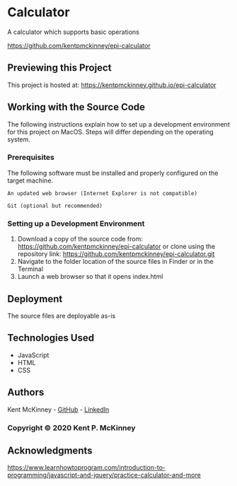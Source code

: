 <!-- Category: Epicodus;HTML/CSS/JS -->
<!-- Portfolio: Yes -->

# Calculator

A calculator which supports basic operations

https://github.com/kentpmckinney/epi-calculator

## Previewing this Project

This project is hosted at: https://kentpmckinney.github.io/epi-calculator

## Working with the Source Code

The following instructions explain how to set up a development environment for this project on MacOS. Steps will differ depending on the operating system.

### Prerequisites

The following software must be installed and properly configured on the target machine. 

```
An updated web browser (Internet Explorer is not compatible)
```
```
Git (optional but recommended)
```

### Setting up a Development Environment

1. Download a copy of the source code from: https://github.com/kentpmckinney/epi-calculator
   or clone using the repository link: https://github.com/kentpmckinney/epi-calculator.git
2. Navigate to the folder location of the source files in Finder or in the Terminal
3. Launch a web browser so that it opens index.html

## Deployment

The source files are deployable as-is

## Technologies Used

* JavaScript
* HTML
* CSS

## Authors

Kent McKinney - [GitHub](https://github.com/kentpmckinney) - [LinkedIn](https://www.linkedin.com/in/kentpmckinney/)

### Copyright &copy; 2020 Kent P. McKinney

## Acknowledgments

https://www.learnhowtoprogram.com/introduction-to-programming/javascript-and-jquery/practice-calculator-and-more
